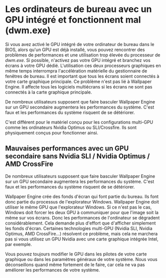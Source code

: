 # Les ordinateurs de bureau avec un GPU intégré et fonctionnent mal (dwm.exe)

Si vous avez activé le GPU intégré de votre ordinateur de bureau dans le BIOS, alors qu'un GPU est déjà installé, vous pouvez rencontrer des problèmes de performances et une utilisation trop élevée du processeur de *dwm.exe*. Si possible, n'activez pas votre GPU intégré et branchez vos écrans à votre GPU dédié. L'utilisation ces deux processeurs graphiques en même temps interrompra l'accélération matérielle du gestionnaire de fenêtres de bureau. Il est important que tous les écrans soient connectés à votre carte graphique principale. Ce problème n'est pas lié à Wallpaper Engine. Il affecte tous les logiciels multiécrans si les écrans ne sont pas connectés à la carte graphique principale.

De nombreux utilisateurs supposent que faire basculer Wallpaper Engine sur un GPU secondaire augmentera les performances du système. C'est faux et les performances du système risquent de se détériorer.

C'est différent pour le matériel conçu pour les configurations multi-GPU comme les ordinateurs Nvidia Optimus ou SLI/Crossfire. Ils sont physiquement conçus pour fonctionner ainsi.

## Mauvaises performances avec un GPU secondaire sans Nvidia SLI / Nvidia Optimus / AMD CrossFire

De nombreux utilisateurs supposent que faire basculer Wallpaper Engine sur un GPU secondaire augmentera les performances du système. C'est faux et les performances du système risquent de se détériorer.

Wallpaper Engine crée des fonds d'écran qui font partie du bureau. Ils font donc partie du processus de l'explorateur Windows. Wallpaper Engine doit utiliser le même GPU que l'explorateur Windows. Si ce n'est pas le cas, Windows doit forcer les deux GPU à communiquer pour que l'image soit la même sur vos écrans. Donc les performances de l'ordinateur se dégradent considérablement. Cela demande plus d'effort que d'afficher simplement les fonds d'écran. Certaines technologies multi-GPU (Nvidia SLI, Nvidia Optimus, AMD CrossFire...) résolvent ce problème, mais cela ne marchera pas si vous utilisez un GPU Nvidia avec une carte graphique intégrée Intel, par exemple.

Vous pouvez toujours modifier le GPU dans les pilotes de votre carte graphique ou dans les paramètres généraux de votre système. Nous vous déconseillons quand même fortement de le faire, car cela ne va pas améliorer les performances de votre système.
